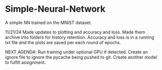 # Simple-Neural-Network
A simple NN trained on the MNIST dataset. 

11/21/24 Made updates to plotting and accuracy and loss. Made them archive into folders for history retention. Accuracy and loss is in a running txt file and the plots are saved per each round of epochs. 

NEXT AGENDA: 
Run training under optional GPU if detected. 
Create an ignore file to ignore the pycache being pushed to git. 
Create another model to fulfill assignment.

